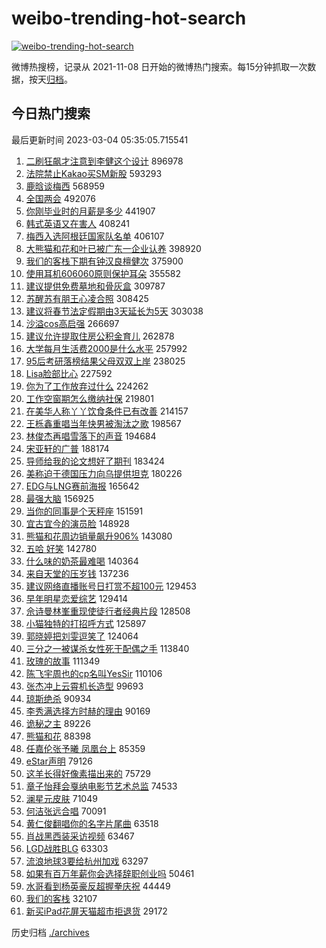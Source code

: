 # weibo-trending-hot-search

[![weibo-trending-hot-search](https://github.com/ameizi/weibo-trending-hot-search/actions/workflows/ci.yml/badge.svg)](https://github.com/ameizi/weibo-trending-hot-search/actions/workflows/ci.yml)

微博热搜榜，记录从 2021-11-08 日开始的微博热门搜索。每15分钟抓取一次数据，按天[归档](./archives)。

## 今日热门搜索

<!-- BEGIN --> 
最后更新时间 2023-03-04 05:35:05.715541 
1. [二刷狂飙才注意到李健这个设计](https://s.weibo.com/weibo?q=%23%E4%BA%8C%E5%88%B7%E7%8B%82%E9%A3%99%E6%89%8D%E6%B3%A8%E6%84%8F%E5%88%B0%E6%9D%8E%E5%81%A5%E8%BF%99%E4%B8%AA%E8%AE%BE%E8%AE%A1%23&t=31&band_rank=1&Refer=top) 896978
1. [法院禁止Kakao买SM新股](https://s.weibo.com/weibo?q=%23%E6%B3%95%E9%99%A2%E7%A6%81%E6%AD%A2Kakao%E4%B9%B0SM%E6%96%B0%E8%82%A1%23&t=31&band_rank=5&Refer=top) 593293
1. [鹿晗谈梅西](https://s.weibo.com/weibo?q=%23%E9%B9%BF%E6%99%97%E8%B0%88%E6%A2%85%E8%A5%BF%23&t=31&band_rank=2&Refer=top) 568959
1. [全国两会](https://s.weibo.com/weibo?q=%23%E5%85%A8%E5%9B%BD%E4%B8%A4%E4%BC%9A%23&t=31&band_rank=3&Refer=top) 492076
1. [你刚毕业时的月薪是多少](https://s.weibo.com/weibo?q=%23%E4%BD%A0%E5%88%9A%E6%AF%95%E4%B8%9A%E6%97%B6%E7%9A%84%E6%9C%88%E8%96%AA%E6%98%AF%E5%A4%9A%E5%B0%91%23&t=31&band_rank=4&Refer=top) 441907
1. [韩式英语又在害人](https://s.weibo.com/weibo?q=%23%E9%9F%A9%E5%BC%8F%E8%8B%B1%E8%AF%AD%E5%8F%88%E5%9C%A8%E5%AE%B3%E4%BA%BA%23&t=31&band_rank=5&Refer=top) 408241
1. [梅西入选阿根廷国家队名单](https://s.weibo.com/weibo?q=%23%E6%A2%85%E8%A5%BF%E5%85%A5%E9%80%89%E9%98%BF%E6%A0%B9%E5%BB%B7%E5%9B%BD%E5%AE%B6%E9%98%9F%E5%90%8D%E5%8D%95%23&t=31&band_rank=6&Refer=top) 406107
1. [大熊猫和花和叶已被广东一企业认养](https://s.weibo.com/weibo?q=%23%E5%A4%A7%E7%86%8A%E7%8C%AB%E5%92%8C%E8%8A%B1%E5%92%8C%E5%8F%B6%E5%B7%B2%E8%A2%AB%E5%B9%BF%E4%B8%9C%E4%B8%80%E4%BC%81%E4%B8%9A%E8%AE%A4%E5%85%BB%23&t=31&band_rank=7&Refer=top) 398920
1. [我们的客栈下期有钟汉良檀健次](https://s.weibo.com/weibo?q=%23%E6%88%91%E4%BB%AC%E7%9A%84%E5%AE%A2%E6%A0%88%E4%B8%8B%E6%9C%9F%E6%9C%89%E9%92%9F%E6%B1%89%E8%89%AF%E6%AA%80%E5%81%A5%E6%AC%A1%23&t=31&band_rank=8&Refer=top) 375900
1. [使用耳机606060原则保护耳朵](https://s.weibo.com/weibo?q=%23%E4%BD%BF%E7%94%A8%E8%80%B3%E6%9C%BA606060%E5%8E%9F%E5%88%99%E4%BF%9D%E6%8A%A4%E8%80%B3%E6%9C%B5%23&t=31&band_rank=9&Refer=top) 355582
1. [建议提供免费墓地和骨灰盒](https://s.weibo.com/weibo?q=%23%E5%BB%BA%E8%AE%AE%E6%8F%90%E4%BE%9B%E5%85%8D%E8%B4%B9%E5%A2%93%E5%9C%B0%E5%92%8C%E9%AA%A8%E7%81%B0%E7%9B%92%23&t=31&band_rank=10&Refer=top) 309787
1. [苏醒苏有朋王心凌合照](https://s.weibo.com/weibo?q=%23%E8%8B%8F%E9%86%92%E8%8B%8F%E6%9C%89%E6%9C%8B%E7%8E%8B%E5%BF%83%E5%87%8C%E5%90%88%E7%85%A7%23&t=31&band_rank=11&Refer=top) 308425
1. [建议将春节法定假期由3天延长为5天](https://s.weibo.com/weibo?q=%23%E5%BB%BA%E8%AE%AE%E5%B0%86%E6%98%A5%E8%8A%82%E6%B3%95%E5%AE%9A%E5%81%87%E6%9C%9F%E7%94%B13%E5%A4%A9%E5%BB%B6%E9%95%BF%E4%B8%BA5%E5%A4%A9%23&t=31&band_rank=12&Refer=top) 303038
1. [沙溢cos高启强](https://s.weibo.com/weibo?q=%23%E6%B2%99%E6%BA%A2cos%E9%AB%98%E5%90%AF%E5%BC%BA%23&t=31&band_rank=13&Refer=top) 266697
1. [建议允许提取住房公积金育儿](https://s.weibo.com/weibo?q=%23%E5%BB%BA%E8%AE%AE%E5%85%81%E8%AE%B8%E6%8F%90%E5%8F%96%E4%BD%8F%E6%88%BF%E5%85%AC%E7%A7%AF%E9%87%91%E8%82%B2%E5%84%BF%23&t=31&band_rank=49&Refer=top) 262878
1. [大学每月生活费2000是什么水平](https://s.weibo.com/weibo?q=%23%E5%A4%A7%E5%AD%A6%E6%AF%8F%E6%9C%88%E7%94%9F%E6%B4%BB%E8%B4%B92000%E6%98%AF%E4%BB%80%E4%B9%88%E6%B0%B4%E5%B9%B3%23&t=31&band_rank=14&Refer=top) 257992
1. [95后考研落榜结果父母双双上岸](https://s.weibo.com/weibo?q=%2395%E5%90%8E%E8%80%83%E7%A0%94%E8%90%BD%E6%A6%9C%E7%BB%93%E6%9E%9C%E7%88%B6%E6%AF%8D%E5%8F%8C%E5%8F%8C%E4%B8%8A%E5%B2%B8%23&t=31&band_rank=15&Refer=top) 238025
1. [Lisa脸部比心](https://s.weibo.com/weibo?q=%23Lisa%E8%84%B8%E9%83%A8%E6%AF%94%E5%BF%83%23&t=31&band_rank=16&Refer=top) 227592
1. [你为了工作放弃过什么](https://s.weibo.com/weibo?q=%23%E4%BD%A0%E4%B8%BA%E4%BA%86%E5%B7%A5%E4%BD%9C%E6%94%BE%E5%BC%83%E8%BF%87%E4%BB%80%E4%B9%88%23&t=31&band_rank=20&Refer=top) 224262
1. [工作空窗期怎么缴纳社保](https://s.weibo.com/weibo?q=%23%E5%B7%A5%E4%BD%9C%E7%A9%BA%E7%AA%97%E6%9C%9F%E6%80%8E%E4%B9%88%E7%BC%B4%E7%BA%B3%E7%A4%BE%E4%BF%9D%23&t=31&band_rank=38&Refer=top) 219801
1. [在美华人称丫丫饮食条件已有改善](https://s.weibo.com/weibo?q=%23%E5%9C%A8%E7%BE%8E%E5%8D%8E%E4%BA%BA%E7%A7%B0%E4%B8%AB%E4%B8%AB%E9%A5%AE%E9%A3%9F%E6%9D%A1%E4%BB%B6%E5%B7%B2%E6%9C%89%E6%94%B9%E5%96%84%23&t=31&band_rank=17&Refer=top) 214157
1. [王栎鑫重唱当年快男被淘汰之歌](https://s.weibo.com/weibo?q=%23%E7%8E%8B%E6%A0%8E%E9%91%AB%E9%87%8D%E5%94%B1%E5%BD%93%E5%B9%B4%E5%BF%AB%E7%94%B7%E8%A2%AB%E6%B7%98%E6%B1%B0%E4%B9%8B%E6%AD%8C%23&t=31&band_rank=18&Refer=top) 198567
1. [林俊杰再唱雪落下的声音](https://s.weibo.com/weibo?q=%23%E6%9E%97%E4%BF%8A%E6%9D%B0%E5%86%8D%E5%94%B1%E9%9B%AA%E8%90%BD%E4%B8%8B%E7%9A%84%E5%A3%B0%E9%9F%B3%23&t=31&band_rank=19&Refer=top) 194684
1. [宋亚轩的广普](https://s.weibo.com/weibo?q=%23%E5%AE%8B%E4%BA%9A%E8%BD%A9%E7%9A%84%E5%B9%BF%E6%99%AE%23&t=31&band_rank=16&Refer=top) 188174
1. [导师给我的论文想好了期刊](https://s.weibo.com/weibo?q=%23%E5%AF%BC%E5%B8%88%E7%BB%99%E6%88%91%E7%9A%84%E8%AE%BA%E6%96%87%E6%83%B3%E5%A5%BD%E4%BA%86%E6%9C%9F%E5%88%8A%23&t=31&band_rank=21&Refer=top) 183424
1. [美称迫于德国压力向乌提供坦克](https://s.weibo.com/weibo?q=%23%E7%BE%8E%E7%A7%B0%E8%BF%AB%E4%BA%8E%E5%BE%B7%E5%9B%BD%E5%8E%8B%E5%8A%9B%E5%90%91%E4%B9%8C%E6%8F%90%E4%BE%9B%E5%9D%A6%E5%85%8B%23&t=31&band_rank=31&Refer=top) 180226
1. [EDG与LNG赛前海报](https://s.weibo.com/weibo?q=%23EDG%E4%B8%8ELNG%E8%B5%9B%E5%89%8D%E6%B5%B7%E6%8A%A5%23&t=31&band_rank=22&Refer=top) 165642
1. [最强大脑](https://s.weibo.com/weibo?q=%E6%9C%80%E5%BC%BA%E5%A4%A7%E8%84%91&t=31&band_rank=23&Refer=top) 156925
1. [当你的同事是个天秤座](https://s.weibo.com/weibo?q=%23%E5%BD%93%E4%BD%A0%E7%9A%84%E5%90%8C%E4%BA%8B%E6%98%AF%E4%B8%AA%E5%A4%A9%E7%A7%A4%E5%BA%A7%23&t=31&band_rank=24&Refer=top) 151591
1. [宜古宜今的演员脸](https://s.weibo.com/weibo?q=%23%E5%AE%9C%E5%8F%A4%E5%AE%9C%E4%BB%8A%E7%9A%84%E6%BC%94%E5%91%98%E8%84%B8%23&t=31&band_rank=14&Refer=top) 148928
1. [熊猫和花周边销量飙升906%](https://s.weibo.com/weibo?q=%23%E7%86%8A%E7%8C%AB%E5%92%8C%E8%8A%B1%E5%91%A8%E8%BE%B9%E9%94%80%E9%87%8F%E9%A3%99%E5%8D%87906%25%23&t=31&band_rank=25&Refer=top) 143080
1. [五哈 好笑](https://s.weibo.com/weibo?q=%E4%BA%94%E5%93%88%20%E5%A5%BD%E7%AC%91&t=31&band_rank=20&Refer=top) 142780
1. [什么味的奶茶最难喝](https://s.weibo.com/weibo?q=%23%E4%BB%80%E4%B9%88%E5%91%B3%E7%9A%84%E5%A5%B6%E8%8C%B6%E6%9C%80%E9%9A%BE%E5%96%9D%23&t=31&band_rank=31&Refer=top) 140364
1. [来自天堂的压岁钱](https://s.weibo.com/weibo?q=%23%E6%9D%A5%E8%87%AA%E5%A4%A9%E5%A0%82%E7%9A%84%E5%8E%8B%E5%B2%81%E9%92%B1%23&t=31&band_rank=40&Refer=top) 137236
1. [建议网络直播账号日打赏不超100元](https://s.weibo.com/weibo?q=%23%E5%BB%BA%E8%AE%AE%E7%BD%91%E7%BB%9C%E7%9B%B4%E6%92%AD%E8%B4%A6%E5%8F%B7%E6%97%A5%E6%89%93%E8%B5%8F%E4%B8%8D%E8%B6%85100%E5%85%83%23&t=31&band_rank=26&Refer=top) 129453
1. [早年明星恋爱综艺](https://s.weibo.com/weibo?q=%23%E6%97%A9%E5%B9%B4%E6%98%8E%E6%98%9F%E6%81%8B%E7%88%B1%E7%BB%BC%E8%89%BA%23&t=31&band_rank=27&Refer=top) 129414
1. [佘诗曼林峯重现使徒行者经典片段](https://s.weibo.com/weibo?q=%23%E4%BD%98%E8%AF%97%E6%9B%BC%E6%9E%97%E5%B3%AF%E9%87%8D%E7%8E%B0%E4%BD%BF%E5%BE%92%E8%A1%8C%E8%80%85%E7%BB%8F%E5%85%B8%E7%89%87%E6%AE%B5%23&t=31&band_rank=28&Refer=top) 128508
1. [小猫独特的打招呼方式](https://s.weibo.com/weibo?q=%23%E5%B0%8F%E7%8C%AB%E7%8B%AC%E7%89%B9%E7%9A%84%E6%89%93%E6%8B%9B%E5%91%BC%E6%96%B9%E5%BC%8F%23&t=31&band_rank=29&Refer=top) 125897
1. [郭晓婷把刘雯逗笑了](https://s.weibo.com/weibo?q=%23%E9%83%AD%E6%99%93%E5%A9%B7%E6%8A%8A%E5%88%98%E9%9B%AF%E9%80%97%E7%AC%91%E4%BA%86%23&t=31&band_rank=30&Refer=top) 124064
1. [三分之一被谋杀女性死于配偶之手](https://s.weibo.com/weibo?q=%23%E4%B8%89%E5%88%86%E4%B9%8B%E4%B8%80%E8%A2%AB%E8%B0%8B%E6%9D%80%E5%A5%B3%E6%80%A7%E6%AD%BB%E4%BA%8E%E9%85%8D%E5%81%B6%E4%B9%8B%E6%89%8B%23&t=31&band_rank=46&Refer=top) 113840
1. [玫瑰的故事](https://s.weibo.com/weibo?q=%E7%8E%AB%E7%91%B0%E7%9A%84%E6%95%85%E4%BA%8B&t=31&band_rank=32&Refer=top) 111349
1. [陈飞宇周也的cp名叫YesSir](https://s.weibo.com/weibo?q=%23%E9%99%88%E9%A3%9E%E5%AE%87%E5%91%A8%E4%B9%9F%E7%9A%84cp%E5%90%8D%E5%8F%ABYesSir%23&t=31&band_rank=33&Refer=top) 110106
1. [张杰冲上云霄机长造型](https://s.weibo.com/weibo?q=%23%E5%BC%A0%E6%9D%B0%E5%86%B2%E4%B8%8A%E4%BA%91%E9%9C%84%E6%9C%BA%E9%95%BF%E9%80%A0%E5%9E%8B%23&t=31&band_rank=34&Refer=top) 99693
1. [琼斯绝杀](https://s.weibo.com/weibo?q=%23%E7%90%BC%E6%96%AF%E7%BB%9D%E6%9D%80%23&t=31&band_rank=35&Refer=top) 90934
1. [李秀满选择方时赫的理由](https://s.weibo.com/weibo?q=%23%E6%9D%8E%E7%A7%80%E6%BB%A1%E9%80%89%E6%8B%A9%E6%96%B9%E6%97%B6%E8%B5%AB%E7%9A%84%E7%90%86%E7%94%B1%23&t=31&band_rank=36&Refer=top) 90169
1. [诡秘之主](https://s.weibo.com/weibo?q=%23%E8%AF%A1%E7%A7%98%E4%B9%8B%E4%B8%BB%23&t=31&band_rank=37&Refer=top) 89226
1. [熊猫和花](https://s.weibo.com/weibo?q=%23%E7%86%8A%E7%8C%AB%E5%92%8C%E8%8A%B1%23&t=31&band_rank=39&Refer=top) 88398
1. [任嘉伦张予曦 凤凰台上](https://s.weibo.com/weibo?q=%E4%BB%BB%E5%98%89%E4%BC%A6%E5%BC%A0%E4%BA%88%E6%9B%A6%20%E5%87%A4%E5%87%B0%E5%8F%B0%E4%B8%8A&t=31&band_rank=41&Refer=top) 85359
1. [eStar声明](https://s.weibo.com/weibo?q=%23eStar%E5%A3%B0%E6%98%8E%23&t=31&band_rank=42&Refer=top) 79126
1. [这羊长得好像素描出来的](https://s.weibo.com/weibo?q=%23%E8%BF%99%E7%BE%8A%E9%95%BF%E5%BE%97%E5%A5%BD%E5%83%8F%E7%B4%A0%E6%8F%8F%E5%87%BA%E6%9D%A5%E7%9A%84%23&t=31&band_rank=43&Refer=top) 75729
1. [章子怡拜会戛纳电影节艺术总监](https://s.weibo.com/weibo?q=%23%E7%AB%A0%E5%AD%90%E6%80%A1%E6%8B%9C%E4%BC%9A%E6%88%9B%E7%BA%B3%E7%94%B5%E5%BD%B1%E8%8A%82%E8%89%BA%E6%9C%AF%E6%80%BB%E7%9B%91%23&t=31&band_rank=44&Refer=top) 74533
1. [澜星元皮肤](https://s.weibo.com/weibo?q=%23%E6%BE%9C%E6%98%9F%E5%85%83%E7%9A%AE%E8%82%A4%23&t=31&band_rank=40&Refer=top) 71049
1. [何洁张远合唱](https://s.weibo.com/weibo?q=%23%E4%BD%95%E6%B4%81%E5%BC%A0%E8%BF%9C%E5%90%88%E5%94%B1%23&t=31&band_rank=45&Refer=top) 70091
1. [黄仁俊翻唱你的名字片尾曲](https://s.weibo.com/weibo?q=%23%E9%BB%84%E4%BB%81%E4%BF%8A%E7%BF%BB%E5%94%B1%E4%BD%A0%E7%9A%84%E5%90%8D%E5%AD%97%E7%89%87%E5%B0%BE%E6%9B%B2%23&t=31&band_rank=46&Refer=top) 63518
1. [肖战黑西装采访视频](https://s.weibo.com/weibo?q=%23%E8%82%96%E6%88%98%E9%BB%91%E8%A5%BF%E8%A3%85%E9%87%87%E8%AE%BF%E8%A7%86%E9%A2%91%23&t=31&band_rank=47&Refer=top) 63467
1. [LGD战胜BLG](https://s.weibo.com/weibo?q=%23LGD%E6%88%98%E8%83%9CBLG%23&t=31&band_rank=48&Refer=top) 63303
1. [流浪地球3要给杭州加戏](https://s.weibo.com/weibo?q=%23%E6%B5%81%E6%B5%AA%E5%9C%B0%E7%90%833%E8%A6%81%E7%BB%99%E6%9D%AD%E5%B7%9E%E5%8A%A0%E6%88%8F%23&t=31&band_rank=50&Refer=top) 63297
1. [如果有百万年薪你会选择辞职创业吗](https://s.weibo.com/weibo?q=%23%E5%A6%82%E6%9E%9C%E6%9C%89%E7%99%BE%E4%B8%87%E5%B9%B4%E8%96%AA%E4%BD%A0%E4%BC%9A%E9%80%89%E6%8B%A9%E8%BE%9E%E8%81%8C%E5%88%9B%E4%B8%9A%E5%90%97%23&t=31&band_rank=38&Refer=top) 50461
1. [水哥看到杨英豪反超握拳庆祝](https://s.weibo.com/weibo?q=%23%E6%B0%B4%E5%93%A5%E7%9C%8B%E5%88%B0%E6%9D%A8%E8%8B%B1%E8%B1%AA%E5%8F%8D%E8%B6%85%E6%8F%A1%E6%8B%B3%E5%BA%86%E7%A5%9D%23&t=31&band_rank=41&Refer=top) 44449
1. [我们的客栈](https://s.weibo.com/weibo?q=%E6%88%91%E4%BB%AC%E7%9A%84%E5%AE%A2%E6%A0%88&t=31&band_rank=48&Refer=top) 32107
1. [新买iPad花屏天猫超市拒退货](https://s.weibo.com/weibo?q=%23%E6%96%B0%E4%B9%B0iPad%E8%8A%B1%E5%B1%8F%E5%A4%A9%E7%8C%AB%E8%B6%85%E5%B8%82%E6%8B%92%E9%80%80%E8%B4%A7%23&t=31&band_rank=33&Refer=top) 29172
<!-- END -->

历史归档 [./archives](./archives)

